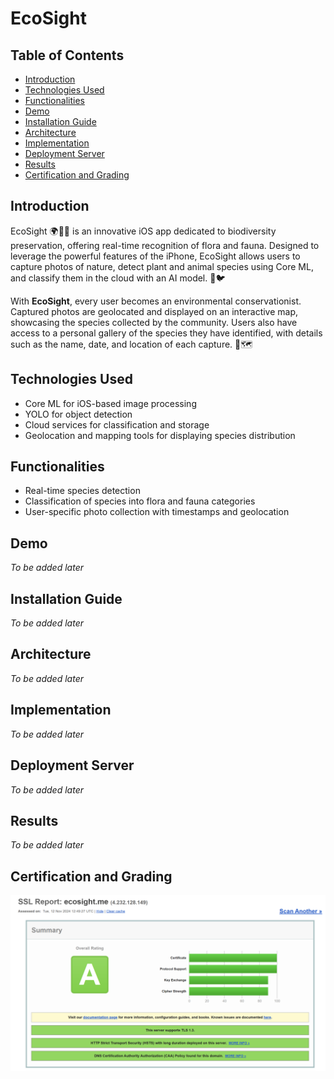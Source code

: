 # EcoSight

## Table of Contents
- [Introduction](#introduction)
- [Technologies Used](#technologies-used)
- [Functionalities](#functionalities)
- [Demo](#demo)
- [Installation Guide](#installation-guide)
- [Architecture](#architecture)
- [Implementation](#implementation)
- [Deployment Server](#deployment-server)
- [Results](#results)
- [Certification and Grading](#certification-and-grading)

## Introduction
EcoSight 🌍📱🌿 is an innovative iOS app dedicated to biodiversity preservation, offering real-time recognition of flora and fauna. Designed to leverage the powerful features of the iPhone, EcoSight allows users to capture photos of nature, detect plant and animal species using Core ML, and classify them in the cloud with an AI model. 🌱🐦

With **EcoSight**, every user becomes an environmental conservationist. Captured photos are geolocated and displayed on an interactive map, showcasing the species collected by the community. Users also have access to a personal gallery of the species they have identified, with details such as the name, date, and location of each capture. 📸🗺️

## Technologies Used
- Core ML for iOS-based image processing
- YOLO for object detection
- Cloud services for classification and storage
- Geolocation and mapping tools for displaying species distribution

## Functionalities
- Real-time species detection
- Classification of species into flora and fauna categories
- User-specific photo collection with timestamps and geolocation

## Demo
*To be added later*

## Installation Guide
*To be added later*

## Architecture
*To be added later*

## Implementation
*To be added later*

## Deployment Server
*To be added later*

## Results
*To be added later*

## Certification and Grading
![alt text](certif.png)